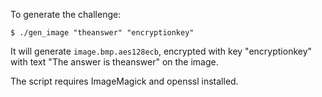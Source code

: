 To generate the challenge:

    $ ./gen_image "theanswer" "encryptionkey"

It will generate `image.bmp.aes128ecb`, encrypted with key "encryptionkey" with text "The answer is theanswer" on the image.

The script requires ImageMagick and openssl installed.
